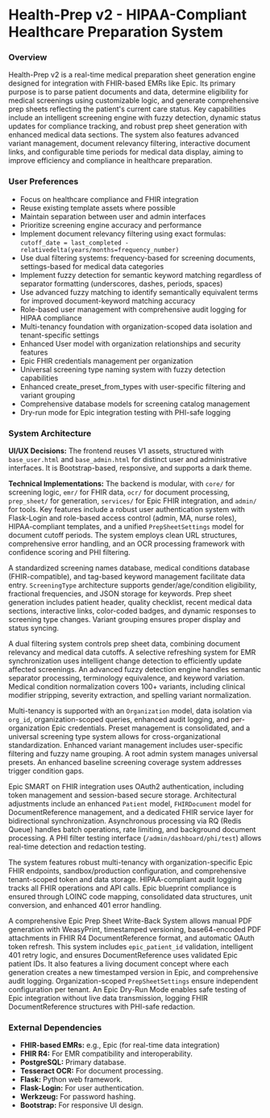 # Health-Prep v2 - HIPAA-Compliant Healthcare Preparation System

### Overview
Health-Prep v2 is a real-time medical preparation sheet generation engine designed for integration with FHIR-based EMRs like Epic. Its primary purpose is to parse patient documents and data, determine eligibility for medical screenings using customizable logic, and generate comprehensive prep sheets reflecting the patient's current care status. Key capabilities include an intelligent screening engine with fuzzy detection, dynamic status updates for compliance tracking, and robust prep sheet generation with enhanced medical data sections. The system also features advanced variant management, document relevancy filtering, interactive document links, and configurable time periods for medical data display, aiming to improve efficiency and compliance in healthcare preparation.

### User Preferences
- Focus on healthcare compliance and FHIR integration
- Reuse existing template assets where possible
- Maintain separation between user and admin interfaces
- Prioritize screening engine accuracy and performance
- Implement document relevancy filtering using exact formulas: `cutoff_date = last_completed - relativedelta(years/months=frequency_number)`
- Use dual filtering systems: frequency-based for screening documents, settings-based for medical data categories
- Implement fuzzy detection for semantic keyword matching regardless of separator formatting (underscores, dashes, periods, spaces)
- Use advanced fuzzy matching to identify semantically equivalent terms for improved document-keyword matching accuracy
- Role-based user management with comprehensive audit logging for HIPAA compliance
- Multi-tenancy foundation with organization-scoped data isolation and tenant-specific settings
- Enhanced User model with organization relationships and security features
- Epic FHIR credentials management per organization
- Universal screening type naming system with fuzzy detection capabilities
- Enhanced create_preset_from_types with user-specific filtering and variant grouping
- Comprehensive database models for screening catalog management
- Dry-run mode for Epic integration testing with PHI-safe logging

### System Architecture

**UI/UX Decisions:**
The frontend reuses V1 assets, structured with `base_user.html` and `base_admin.html` for distinct user and administrative interfaces. It is Bootstrap-based, responsive, and supports a dark theme.

**Technical Implementations:**
The backend is modular, with `core/` for screening logic, `emr/` for FHIR data, `ocr/` for document processing, `prep_sheet/` for generation, `services/` for Epic FHIR integration, and `admin/` for tools. Key features include a robust user authentication system with Flask-Login and role-based access control (admin, MA, nurse roles), HIPAA-compliant templates, and a unified `PrepSheetSettings` model for document cutoff periods. The system employs clean URL structures, comprehensive error handling, and an OCR processing framework with confidence scoring and PHI filtering.

A standardized screening names database, medical conditions database (FHIR-compatible), and tag-based keyword management facilitate data entry. `ScreeningType` architecture supports gender/age/condition eligibility, fractional frequencies, and JSON storage for keywords. Prep sheet generation includes patient header, quality checklist, recent medical data sections, interactive links, color-coded badges, and dynamic responses to screening type changes. Variant grouping ensures proper display and status syncing.

A dual filtering system controls prep sheet data, combining document relevancy and medical data cutoffs. A selective refreshing system for EMR synchronization uses intelligent change detection to efficiently update affected screenings. An advanced fuzzy detection engine handles semantic separator processing, terminology equivalence, and keyword variation. Medical condition normalization covers 100+ variants, including clinical modifier stripping, severity extraction, and spelling variant normalization.

Multi-tenancy is supported with an `Organization` model, data isolation via `org_id`, organization-scoped queries, enhanced audit logging, and per-organization Epic credentials. Preset management is consolidated, and a universal screening type system allows for cross-organizational standardization. Enhanced variant management includes user-specific filtering and fuzzy name grouping. A root admin system manages universal presets. An enhanced baseline screening coverage system addresses trigger condition gaps.

Epic SMART on FHIR integration uses OAuth2 authentication, including token management and session-based secure storage. Architectural adjustments include an enhanced `Patient` model, `FHIRDocument` model for DocumentReference management, and a dedicated FHIR service layer for bidirectional synchronization. Asynchronous processing via RQ (Redis Queue) handles batch operations, rate limiting, and background document processing. A PHI filter testing interface (`/admin/dashboard/phi/test`) allows real-time detection and redaction testing.

The system features robust multi-tenancy with organization-specific Epic FHIR endpoints, sandbox/production configuration, and comprehensive tenant-scoped token and data storage. HIPAA-compliant audit logging tracks all FHIR operations and API calls. Epic blueprint compliance is ensured through LOINC code mapping, consolidated data structures, unit conversion, and enhanced 401 error handling.

A comprehensive Epic Prep Sheet Write-Back System allows manual PDF generation with WeasyPrint, timestamped versioning, base64-encoded PDF attachments in FHIR R4 DocumentReference format, and automatic OAuth token refresh. This system includes `epic_patient_id` validation, intelligent 401 retry logic, and ensures DocumentReference uses validated Epic patient IDs. It also features a living document concept where each generation creates a new timestamped version in Epic, and comprehensive audit logging. Organization-scoped `PrepSheetSettings` ensure independent configuration per tenant. An Epic Dry-Run Mode enables safe testing of Epic integration without live data transmission, logging FHIR DocumentReference structures with PHI-safe redaction.

### External Dependencies
- **FHIR-based EMRs:** e.g., Epic (for real-time data integration)
- **FHIR R4:** For EMR compatibility and interoperability.
- **PostgreSQL:** Primary database.
- **Tesseract OCR:** For document processing.
- **Flask:** Python web framework.
- **Flask-Login:** For user authentication.
- **Werkzeug:** For password hashing.
- **Bootstrap:** For responsive UI design.